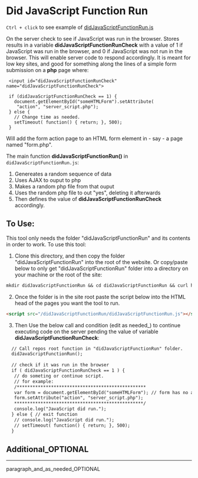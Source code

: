 # Did JavaScript Function Run

`Ctrl + click` to see example of [didJavaScriptFunctionRun.js](https://isocialpractice.github.io/didJavaScriptFunctionRun/)

On the server check to see if JavaScript was run in the browser. 
Stores results in a variable **didJavaScriptFunctionRunCheck** with 
a value of 1 if JavaScript was run in the browser, and 0 if JavaScript 
was not run in the browser. This will enable server code to respond 
accordingly. It is meant for low key sites, and good for something along the
lines of a simple form submission on a **php** page where:
``` 
 <input id="didJavaScriptFunctionRunCheck" name="didJavaScriptFunctionRunCheck">
 
 if (didJavaScriptFunctionRunCheck == 1) {
   document.getElementById("someHTMLForm").setAttribute(
    "action", "server_script.php");
 } else {
   // Change time as needed.
   setTimeout( function() { return; }, 500);
 }
```
Will add the form action page to an HTML form element in - say - a page named "form.php".

The main function **didJavaScriptFunctionRun()** in `didJavaScriptFunctionRun.js`:

1. Genereates a random sequence of data
2. Uses AJAX to ouput to php
3. Makes a random php file from that ouput
4. Uses the random php file to out "yes", deleting it afterwards
5. Then defines the value of **didJavaScriptFunctionRunCheck** accordingly.


## To Use:
This tool only needs the folder "didJavaScriptFunctionRun" and its contents in order to work.
To use this tool:

1. Clone this directory, and then copy the folder "didJavaScriptFunctionRun" 
into the root of the website. Or copy/paste below to only get "didJavaScriptFunctionRun"
folder into a directory on your machine or the root of the site: 
```markdown
mkdir didJavaScriptFunctionRun && cd didJavaScriptFunctionRun && curl https://codeload.github.com/isocialpractice/didJavaScriptFunctionRun/tar.gz/main | tar -xz --strip=2 didJavaScriptFunctionRun-repo-main/didJavaScriptFunctionRun && cd ..
```

2. Once the folder is in the site root paste the script below into the HTML head 
of the pages you want the tool to run. <br>
```markdown
<script src="/didJavaScriptFunctionRun/didJavaScriptFunctionRun.js"></script>
```

3. Then Use the below call and condition \(edit as needed_\) to continue executing code on the server pending the value of variable **didJavaScriptFunctionRunCheck**:
```markdown
  // Call repos root function in "didJavaScriptFunctionRun" folder.
  didJavaScriptFunctionRun();
  
  // check if it was run in the browser 
  if ( didJavaScriptFunctionRunCheck == 1 ) {
   // do someting or continue script.
   // for example:
   /*************************************************
   var form = document.getElementById("someHTMLForm"); // form has no action attribute
   form.setAttribute("action", "server_script.php");
   *************************************************/   
   console.log("JavaScript did run.");
  } else { // exit function
   // console.log("JavaScript did run.");
   // setTimeout( function() { return; }, 500);
  }
```

 ## Additional_OPTIONAL
 <hr> <!-- Double underline -->
 
 paragraph_and_as_needed_OPTIONAL
 
